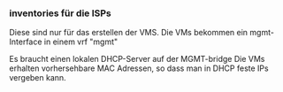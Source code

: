 ### inventories für die ISPs

Diese sind nur für das erstellen der VMS.
Die VMs bekommen ein mgmt-Interface in einem vrf "mgmt"

Es braucht einen lokalen DHCP-Server auf der MGMT-bridge
Die VMs erhalten vorhersehbare MAC Adressen, so dass man in DHCP feste IPs vergeben kann.